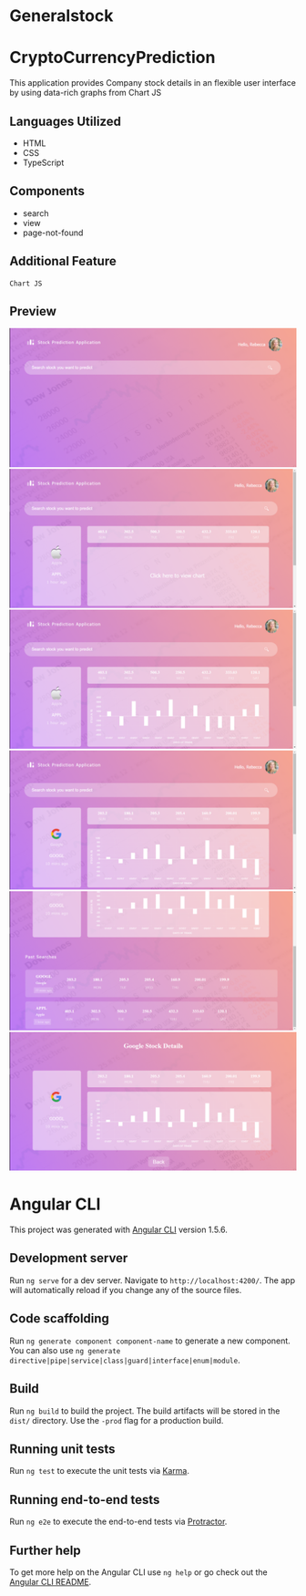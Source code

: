 # Generalstock

# CryptoCurrencyPrediction

This application provides Company stock details in an flexible user interface by using data-rich graphs from Chart JS

## Languages Utilized

* HTML
* CSS
* TypeScript

## Components

* search
* view
* page-not-found

## Additional Feature
~~~
Chart JS
~~~

## Preview

![image](readme/first.png)
![image](readme/second.png)
![image](readme/third.png)
![image](readme/fourth.png)
![image](readme/fifth.png)
![image](readme/sixth.png)

# Angular CLI

This project was generated with [Angular CLI](https://github.com/angular/angular-cli) version 1.5.6.

## Development server

Run `ng serve` for a dev server. Navigate to `http://localhost:4200/`. The app will automatically reload if you change any of the source files.

## Code scaffolding

Run `ng generate component component-name` to generate a new component. You can also use `ng generate directive|pipe|service|class|guard|interface|enum|module`.

## Build

Run `ng build` to build the project. The build artifacts will be stored in the `dist/` directory. Use the `-prod` flag for a production build.

## Running unit tests

Run `ng test` to execute the unit tests via [Karma](https://karma-runner.github.io).

## Running end-to-end tests

Run `ng e2e` to execute the end-to-end tests via [Protractor](http://www.protractortest.org/).

## Further help

To get more help on the Angular CLI use `ng help` or go check out the [Angular CLI README](https://github.com/angular/angular-cli/blob/master/README.md).
